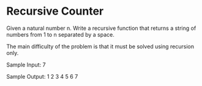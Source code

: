 # Recursive Counter

Given a natural number n. Write a recursive function that returns a string of numbers from 1 to n separated by a space.

The main difficulty of the problem is that it must be solved using recursion only.

Sample Input:
7

Sample Output:
1 2 3 4 5 6 7

